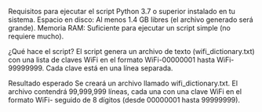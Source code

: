 Requisitos para ejecutar el script
Python 3.7 o superior instalado en tu sistema.
Espacio en disco: Al menos 1.4 GB libres (el archivo generado será grande).
Memoria RAM: Suficiente para ejecutar un script simple (no requiere mucho).

¿Qué hace el script?
El script genera un archivo de texto (wifi_dictionary.txt) con una lista de claves WiFi en el formato WiFi-00000001 hasta WiFi-99999999. Cada clave está en una línea separada.

Resultado esperado
Se creará un archivo llamado wifi_dictionary.txt.
El archivo contendrá 99,999,999 líneas, cada una con una clave WiFi en el formato WiFi- seguido de 8 dígitos (desde 00000001 hasta 99999999).
